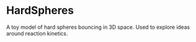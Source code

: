 # HardSpheres
A toy model of hard spheres bouncing in 3D space. Used to explore ideas around reaction kinetics.
